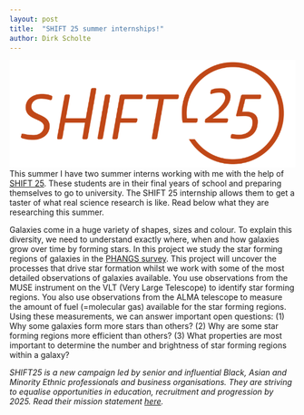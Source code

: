 ```yaml
---
layout: post
title:  "SHIFT 25 summer internships!"
author: Dirk Scholte
---
```

![alt text](/images/SHIFT-25-logo.png)  
This summer I have two summer interns working with me with the help of [SHIFT 25](https://www.shift25.org.uk/). These students are in their final years of school and preparing themselves to go to university. The SHIFT 25 internship allows them to get a taster of what real science research is like. Read below what they are researching this summer.

Galaxies come in a huge variety of shapes, sizes and colour. To explain this diversity, we need to understand exactly where, when and how galaxies grow over time by forming stars. In this project we study the star forming regions of galaxies in the [PHANGS survey](https://sites.google.com/view/phangs/home). This project will uncover the processes that drive star formation whilst we work with some of the most detailed observations of galaxies available. You use observations from the MUSE instrument on the VLT (Very Large Telescope) to identify star forming regions. You also use observations from the ALMA telescope to measure the amount of fuel (=molecular gas) available for the star forming regions. Using these measurements, we can answer important open questions: (1) Why some galaxies form more stars than others? (2) Why are some star forming regions more efficient than others? (3) What properties are most important to determine the number and brightness of star forming regions within a galaxy?

*SHIFT25 is a new campaign led by senior and influential Black, Asian and Minority Ethnic professionals and business organisations. They are striving to equalise opportunities in education, recruitment and progression by 2025. Read their mission statement [here](https://www.shift25.org.uk/our-mission).*

